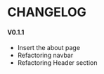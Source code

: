 # CHANGELOG

#### V0.1.1

- Insert the about page
- Refactoring navbar
- Refactoring Header section

